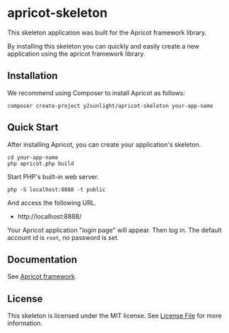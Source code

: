 # apricot-skeleton
This skeleton application was built for the Apricot framework library.

By installing this skeleton you can quickly and easily create a new application using the apricot framework library.

## Installation

We recommend using Composer to install Apricot as follows:

```
composer create-project y2sunlight/apricot-skeleton your-app-name
```

## Quick Start

After installing Apricot, you can create your application's skeleton.

```
cd your-app-name
php apricot.php build
```

Start PHP's built-in web server.


```
php -S localhost:8888 -t public
```

And access the following URL.

* http://localhost:8888/

Your Apricot application "login page" will appear. Then log in. The default account id is `root`, no password is set.

## Documentation

See [Apricot framework](https://github.com/y2sunlight/apricot).

## License

This skeleton is licensed under the MIT license. See [License File](LICENSE) for more information.
